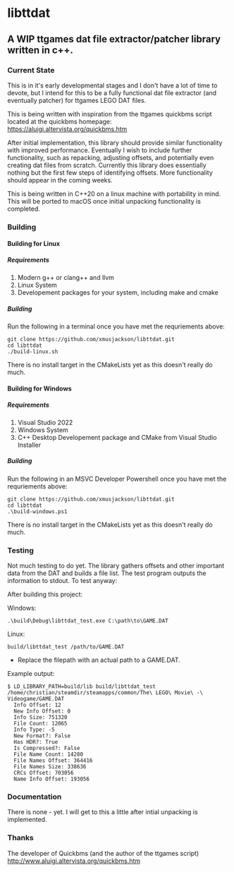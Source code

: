 # libttdat

## A WIP ttgames dat file extractor/patcher library written in c++.

### Current State

This is in it's early developmental stages and I don't have a lot of time to devote, but I intend for this to be a fully functional dat file extractor (and eventually patcher) for ttgames LEGO DAT files.

This is being written with inspiration from the ttgames quickbms script located at the quickbms homepage: 
https://aluigi.altervista.org/quickbms.htm

After initial implementation, this library should provide similar functionality with improved performance. Eventually I wish to include further functionality, such as repacking, adjusting offsets, and potentially even creating dat files from scratch. Currently this library does essentially nothing but the first few steps of identifying offsets. More functionality should appear in the coming weeks.

This is being written in C++20 on a linux machine with portability in mind. This will be ported to macOS once initial unpacking functionality is completed.

### Building

#### Building for Linux
 
##### Requirements

 1. Modern g++ or clang++ and llvm
 2. Linux System
 3. Developement packages for your system, including make and cmake

##### Building

Run the following in a terminal once you have met the requriements above:

    git clone https://github.com/xmusjackson/libttdat.git
    cd libttdat
    ./build-linux.sh

There is no install target in the CMakeLists yet as this doesn't really do much.

#### Building for Windows
 
##### Requirements

 1. Visual Studio 2022
 2. Windows System
 3. C++ Desktop Developement package and CMake from Visual Studio Installer

##### Building

Run the following in an MSVC Developer Powershell once you have met the requriements above:

    git clone https://github.com/xmusjackson/libttdat.git
    cd libttdat
    .\build-windows.ps1

There is no install target in the CMakeLists yet as this doesn't really do much.


### Testing

Not much testing to do yet. The library gathers offsets and other important data from the DAT and builds a file list. The test program outputs the information to stdout. 
To test anyway:

After building this project:

Windows:

    .\build\Debug\libttdat_test.exe C:\path\to\GAME.DAT

Linux:

    build/libttdat_test /path/to/GAME.DAT

* Replace the filepath with an actual path to a GAME.DAT.

Example output: 

    $ LD_LIBRARY_PATH=build/lib build/libttdat_test /home/christian/steamdir/steamapps/common/The\ LEGO\ Movie\ -\ Videogame/GAME.DAT 
      Info Offset: 12
      New Info Offset: 0
      Info Size: 751320
      File Count: 12065
      Info Type: -5
      New Format?: False
      Has HDR?: True
      Is Compressed?: False
      File Name Count: 14280
      File Names Offset: 364416
      File Names Size: 338636
      CRCs Offset: 703056
      Name Info Offset: 193056


### Documentation

There is none - yet. I will get to this a little after intial unpacking is implemented.

### Thanks

The developer of Quickbms (and the author of the ttgames script)
http://www.aluigi.altervista.org/quickbms.htm
